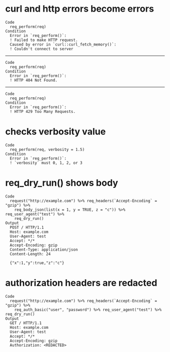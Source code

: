# curl and http errors become errors

    Code
      req_perform(req)
    Condition
      Error in `req_perform()`:
      ! Failed to make HTTP request.
      Caused by error in `curl::curl_fetch_memory()`:
      ! Couldn't connect to server

---

    Code
      req_perform(req)
    Condition
      Error in `req_perform()`:
      ! HTTP 404 Not Found.

---

    Code
      req_perform(req)
    Condition
      Error in `req_perform()`:
      ! HTTP 429 Too Many Requests.

# checks verbosity value

    Code
      req_perform(req, verbosity = 1.5)
    Condition
      Error in `req_perform()`:
      ! `verbosity` must 0, 1, 2, or 3

# req_dry_run() shows body

    Code
      request("http://example.com") %>% req_headers(`Accept-Encoding` = "gzip") %>%
        req_body_json(list(x = 1, y = TRUE, z = "c")) %>% req_user_agent("test") %>%
        req_dry_run()
    Output
      POST / HTTP/1.1
      Host: example.com
      User-Agent: test
      Accept: */*
      Accept-Encoding: gzip
      Content-Type: application/json
      Content-Length: 24
      
      {"x":1,"y":true,"z":"c"}

# authorization headers are redacted

    Code
      request("http://example.com") %>% req_headers(`Accept-Encoding` = "gzip") %>%
        req_auth_basic("user", "password") %>% req_user_agent("test") %>% req_dry_run()
    Output
      GET / HTTP/1.1
      Host: example.com
      User-Agent: test
      Accept: */*
      Accept-Encoding: gzip
      Authorization: <REDACTED>
      

